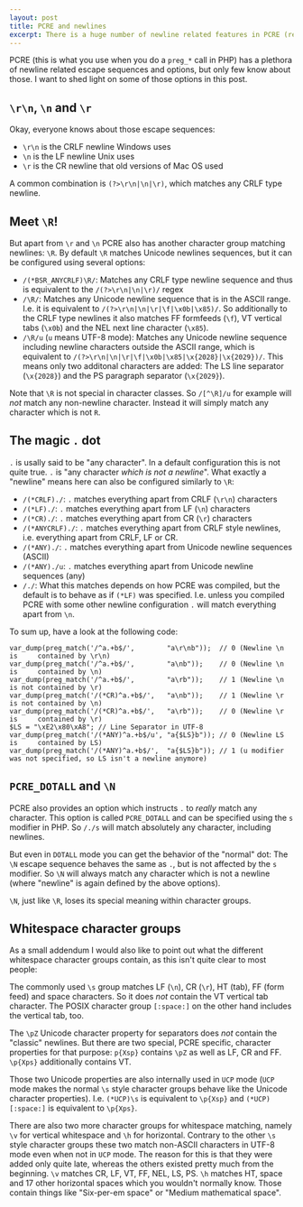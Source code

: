 ```yaml
---
layout: post
title: PCRE and newlines
excerpt: There is a huge number of newline related features in PCRE (regular expressions) that nearly nobody knows about. I want to shed light on some of those.
---
```

PCRE (this is what you use when you do a `preg_*` call in PHP) has a plethora of newline related
escape sequences and options, but only few know about those. I want to shed light on some of those
options in this post.

`\r\n`, `\n` and `\r`
---------------------

Okay, everyone knows about those escape sequences:

 * `\r\n` is the CRLF newline Windows uses
 * `\n` is the LF newline Unix uses
 * `\r` is the CR newline that old versions of Mac OS used

A common combination is `(?>\r\n|\n|\r)`, which matches any CRLF type newline.

Meet `\R`!
----------

But apart from `\r` and `\n` PCRE also has another character group matching newlines: `\R`. By
default `\R` matches Unicode newlines sequences, but it can be configured using several options:

 * `/(*BSR_ANYCRLF)\R/`: Matches any CRLF type newline sequence and thus is equivalent to the
   `/(?>\r\n|\n|\r)/` regex
 * `/\R/`: Matches any Unicode newline sequence that is in the ASCII range. I.e. it is equivalent to
   `/(?>\r\n|\n|\r|\f|\x0b|\x85)/`. So additionally to the CRLF type newlines it also matches
   FF formfeeds (`\f`), VT vertical tabs (`\x0b`) and the NEL next line character (`\x85`).
 * `/\R/u` (`u` means UTF-8 mode): Matches any Unicode newline sequence including newline characters
   outside the ASCII range, which is equivalent to `/(?>\r\n|\n|\r|\f|\x0b|\x85|\x{2028}|\x{2029})/`.
   This means only two additonal characters are added: The LS line separator (`\x{2028}`) and the
   PS paragraph separator (`\x{2029}`).

Note that `\R` is not special in character classes. So `/[^\R]/u` for example will *not* match any
non-newline character. Instead it will simply match any character which is not `R`.

The magic `.` dot
-----------------

`.` is usally said to be "any character". In a default configuration this is not quite true. `.` is
"any character *which is not a newline*". What exactly a "newline" means here can also be configured
similarly to `\R`:

 * `/(*CRLF)./`: `.` matches everything apart from CRLF (`\r\n`) characters
 * `/(*LF)./`: `.` matches everything apart from LF (`\n`) characters
 * `/(*CR)./`: `.` matches everything apart from CR (`\r`) characters
 * `/(*ANYCRLF)./`: `.` matches everything apart from CRLF style newlines, i.e. everything apart
   from CRLF, LF or CR.
 * `/(*ANY)./`: `.` matches everything apart from Unicode newline sequences (ASCII)
 * `/(*ANY)./u`: `.` matches everything apart from Unicode newline sequences (any)
 * `/./`: What this matches depends on how PCRE was compiled, but the default is to behave as if
    `(*LF)` was specified. I.e. unless you compiled PCRE with some other newline configuration `.`
    will match everything apart from `\n`.

To sum up, have a look at the following code:

```php?start_inline=1
var_dump(preg_match('/^a.+b$/',        "a\r\nb"));  // 0 (Newline \n is     contained by \r\n)
var_dump(preg_match('/^a.+b$/',        "a\nb"));    // 0 (Newline \n is     contained by \n)
var_dump(preg_match('/^a.+b$/',        "a\rb"));    // 1 (Newline \n is not contained by \r)
var_dump(preg_match('/(*CR)^a.+b$/',   "a\nb"));    // 1 (Newline \r is not contained by \n)
var_dump(preg_match('/(*CR)^a.+b$/',   "a\rb"));    // 0 (Newline \r is     contained by \r)
$LS = "\xE2\x80\xA8"; // Line Separator in UTF-8
var_dump(preg_match('/(*ANY)^a.+b$/u', "a{$LS}b")); // 0 (Newline LS is     contained by LS)
var_dump(preg_match('/(*ANY)^a.+b$/',  "a{$LS}b")); // 1 (u modifier was not specified, so LS isn't a newline anymore)
```

`PCRE_DOTALL` and `\N`
----------------------

PCRE also provides an option which instructs `.` to *really* match any character. This option is
called `PCRE_DOTALL` and can be specified using the `s` modifier in PHP. So `/./s` will match
absolutely any character, including newlines.

But even in `DOTALL` mode you can get the behavior of the "normal" dot: The `\N` escape sequence
behaves the same as `.`, but is not affected by the `s` modifier. So `\N` will always match any
character which is not a newline (where "newline" is again defined by the above options).

`\N`, just like `\R`, loses its special meaning within character groups.

Whitespace character groups
---------------------------

As a small addendum I would also like to point out what the different whitespace character groups
contain, as this isn't quite clear to most people:

The commonly used `\s` group matches LF (`\n`), CR (`\r`), HT (tab), FF (form feed) and space
characters. So it does *not* contain the VT vertical tab character. The POSIX character group
`[:space:]` on the other hand includes the vertical tab, too.

The `\pZ` Unicode character property for separators does *not* contain the "classic" newlines. But
there are two special, PCRE specific, character properties for that purpose: `p{Xsp}` contains `\pZ`
as well as LF, CR and FF. `\p{Xps}` additionally contains VT.

Those two Unicode properties are also internally used in `UCP` mode (`UCP` mode makes the normal
`\s` style character groups behave like the Unicode character properties). I.e. `(*UCP)\s` is
equivalent to `\p{Xsp}` and `(*UCP)[:space:]` is equivalent to `\p{Xps}`.

There are also two more character groups for whitespace matching, namely `\v` for vertical
whitespace and `\h` for horizontal. Contrary to the other `\s` style character groups these two
match non-ASCII characters in UTF-8 mode even when not in `UCP` mode. The reason for this is that
they were added only quite late, whereas the others existed pretty much from the beginning. `\v`
matches CR, LF, VT, FF, NEL, LS, PS. `\h` matches HT, space and 17 other horizontal spaces which you
wouldn't normally know. Those contain things like "Six-per-em space" or "Medium mathematical space".
